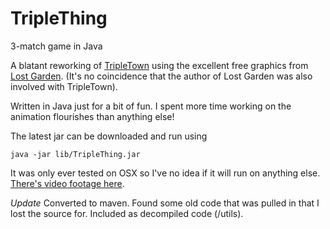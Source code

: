 # TripleThing
3-match game in Java

A blatant reworking of [TripleTown](http://spryfox.com/our-games/tripletown/) using the excellent free graphics from [Lost Garden](http://lunar.lostgarden.com/labels/free%20game%20graphics.html). (It's no coincidence that the author of Lost Garden was also involved with TripleTown).

Written in Java just for a bit of fun. I spent more time working on the animation flourishes than anything else!

The latest jar can be downloaded and run using

    java -jar lib/TripleThing.jar

It was only ever tested on OSX so I've no idea if it will run on anything else. [There's video footage here](https://seryckd.github.io/TripleThing/).

*Update*
Converted to maven. Found some old code that was pulled in that I lost the source for.
Included as decompiled code (/utils).
